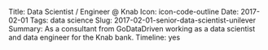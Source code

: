 Title: Data Scientist / Engineer @ Knab
Icon: icon-code-outline
Date: 2017-02-01
Tags: data science
Slug: 2017-02-01-senior-data-scientist-unilever
Summary: As a consultant from GoDataDriven working as a data scientist and data engineer for the Knab bank.
Timeline: yes
